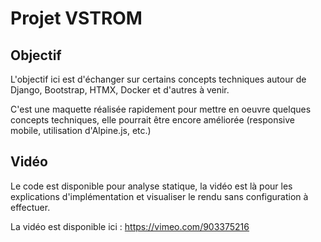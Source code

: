 # Projet VSTROM

## Objectif

L'objectif ici est d'échanger sur certains concepts techniques autour de Django, Bootstrap, HTMX, Docker et d'autres à venir.

C'est une maquette réalisée rapidement pour mettre en oeuvre quelques concepts techniques, elle pourrait être encore améliorée (responsive mobile, utilisation d'Alpine.js, etc.)

## Vidéo

Le code est disponible pour analyse statique, la vidéo est là pour les explications d'implémentation et visualiser le rendu sans configuration à effectuer.

La vidéo est disponible ici : https://vimeo.com/903375216